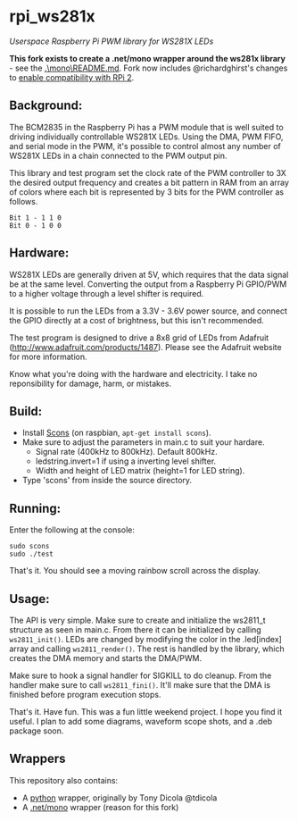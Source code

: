 rpi_ws281x==========*Userspace Raspberry Pi PWM library for WS281X LEDs***This fork exists to create a .net/mono wrapper around the ws281x library** - see the [.\mono\README.md]('/mono/'). Fork now includes @richardghirst's changes to [enable compatibility with RPi 2](https://github.com/richardghirst/rpi_ws281x).## Background:The BCM2835 in the Raspberry Pi has a PWM module that is well suited todriving individually controllable WS281X LEDs.  Using the DMA, PWM FIFO,and serial mode in the PWM, it's possible to control almost any numberof WS281X LEDs in a chain connected to the PWM output pin.This library and test program set the clock rate of the PWM controller to3X the desired output frequency and creates a bit pattern in RAM from anarray of colors where each bit is represented by 3 bits for the PWMcontroller as follows.    Bit 1 - 1 1 0    Bit 0 - 1 0 0## Hardware:WS281X LEDs are generally driven at 5V, which requires that the datasignal be at the same level.  Converting the output from a RaspberryPi GPIO/PWM to a higher voltage through a level shifter is required.It is possible to run the LEDs from a 3.3V - 3.6V power source, andconnect the GPIO directly at a cost of brightness, but this isn'trecommended.The test program is designed to drive a 8x8 grid of LEDs from Adafruit(http://www.adafruit.com/products/1487).  Please see the Adafruitwebsite for more information.Know what you're doing with the hardware and electricity.  I take noreponsibility for damage, harm, or mistakes.## Build:- Install [Scons][scons] (on raspbian, `apt-get install scons`).- Make sure to adjust the parameters in main.c to suit your hardare.  - Signal rate (400kHz to 800kHz).  Default 800kHz.  - ledstring.invert=1 if using a inverting level shifter.  - Width and height of LED matrix (height=1 for LED string).- Type 'scons' from inside the source directory.## Running:Enter the following at the console:		sudo scons	sudo ./testThat's it.  You should see a moving rainbow scroll across the display.## Usage:The API is very simple.  Make sure to create and initialize the ws2811_tstructure as seen in main.c.  From there it can be initializedby calling `ws2811_init()`.  LEDs are changed by modifying the color inthe .led[index] array and calling `ws2811_render()`.  The rest is handledby the library, which creates the DMA memory and starts the DMA/PWM.Make sure to hook a signal handler for SIGKILL to do cleanup.  From thehandler make sure to call `ws2811_fini()`.  It'll make sure that the DMAis finished before program execution stops.That's it.  Have fun.  This was a fun little weekend project.  I hopeyou find it useful.  I plan to add some diagrams, waveform scope shots,and a .deb package soon.## WrappersThis repository also contains: - A [python]('/python') wrapper, originally by Tony Dicola @tdicola - A [.net/mono]('/mono') wrapper (reason for this fork)[scons]: http://scons.org